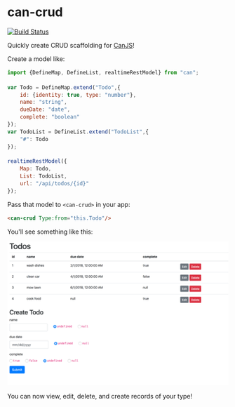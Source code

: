 # can-crud

[![Build Status](https://travis-ci.org/canjs/can-crud.svg?branch=master)](https://travis-ci.org/canjs/can-crud)

Quickly create CRUD scaffolding for [CanJS](http://canjs.com)!

Create a model like:

```js
import {DefineMap, DefineList, realtimeRestModel} from "can";

var Todo = DefineMap.extend("Todo",{
	id: {identity: true, type: "number"},
	name: "string",
	dueDate: "date",
	complete: "boolean"
});
var TodoList = DefineList.extend("TodoList",{
	"#": Todo
});

realtimeRestModel({
	Map: Todo,
	List: TodoList,
	url: "/api/todos/{id}"
});
```

Pass that model to `<can-crud>` in your app:

```html
<can-crud Type:from="this.Todo"/>
```

You'll see something like this:

![crud example](example.png "Crud Example")

You can now view, edit, delete, and create records of your type!
